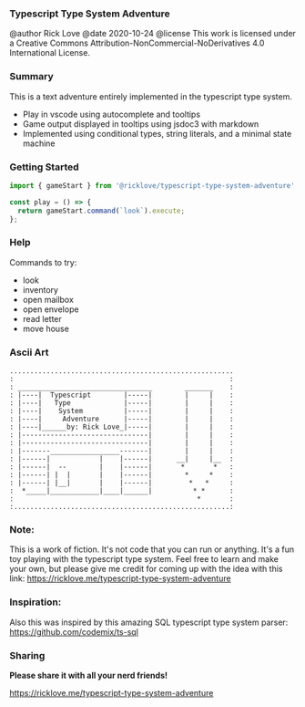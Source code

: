 ### Typescript Type System Adventure

@author Rick Love
@date 2020-10-24
@license This work is licensed under a Creative Commons Attribution-NonCommercial-NoDerivatives 4.0 International License.

### Summary

This is a text adventure entirely implemented in the typescript type system.

- Play in vscode using autocomplete and tooltips
- Game output displayed in tooltips using jsdoc3 with markdown
- Implemented using conditional types, string literals, and a minimal state machine

### Getting Started

```ts
import { gameStart } from '@ricklove/typescript-type-system-adventure';

const play = () => {
  return gameStart.command(`look`).execute;
};
```

### Help

Commands to try:

- look
- inventory
- open mailbox
- open envelope
- read letter
- move house

### Ascii Art

```text
.......................................................
:                                                     :
: _________________________________        _______    :
: |----|  Typescript        |-----|        |     |    :
: |----|   Type             |-----|        |     |    :
: |----|    System          |-----|        |     |    :
: |----|     Adventure      |-----|        |     |    :
: |----|______by: Rick Love_|-----|        |     |    :
: |-------------------------------|        |     |    :
: |-------------------------------|        |     |    :
: |-------_________________-------|        |     |    :
: |------|            |    |------|      __|     |__  :
: |------|  --        |    |------|       *       *   :
: |------| |  |       |    |------|        *     *    :
: |------| |__|       |    |------|         *   *     :
:  *_____|____________|____|______|          * *      :
:                                             *       :
:.....................................................:
```

### Note:

This is a work of fiction. It's not code that you can run or anything. It's a fun toy playing with the typescript type system.
Feel free to learn and make your own, but please give me credit for coming up with the idea with this link:
https://ricklove.me/typescript-type-system-adventure

### Inspiration:

Also this was inspired by this amazing SQL typescript type system parser:
https://github.com/codemix/ts-sql

### Sharing

**Please share it with all your nerd friends!**

https://ricklove.me/typescript-type-system-adventure
